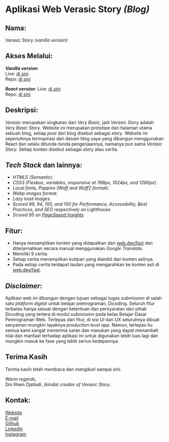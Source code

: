 # Aplikasi Web Verasic Story *(Blog)*


## Nama:

Verasic Story *(vanilla version)*


## Akses Melalui:

***Vanilla version***:  
Live: [di sini](https://verasicstory-dicoding.netlify.app)  
Repo: [di sini](https://github.com/Milkywayrules/dicoding_fe_courses/tree/1-belajar_dasar_pemrograman_web)  

***React version***:
Live: [di sini](https://verasicstory.netlify.app)  
Repo: [di sini](https://github.com/Milkywayrules/JS-Drill/tree/master/4-verasic-blog-react)  


## Deskripsi:

*Verasic* merupakan singkatan dari *Very Basic*, jadi *Verasic Story* adalah *Very Basic Story*. Website ini merupakan prototipe dari halaman utama sebuah blog, setiap *post* dari blog disebut sebagai *story*. Website ini sepenuhnya terinspirasi dari desain blog saya yang dibangun menggunakan React dan selalu ditunda-tunda pengerjaannya, namanya pun sama *Verasic Story*. Setiap konten disebut sebagai *story* atau cerita.


## *Tech Stack* dan lainnya:
- *HTML5 (Semantic).*
- *CSS3 (Flexbox, variables, responsive at 768px, 1024px, and 1280px).*
- *Local fonts, Poppins (Woff and Woff2 format).*
- *Webp images format.*
- *Lazy load images.*
- *Scored 99, 94, 100, and 100 for Performance, Accessibility, Best Practices, and SEO respectively on Lighthouse.*
- *Scored 95 on [PageSpeed Insights](https://developers.google.com/speed/pagespeed/insights/)*


## Fitur:

- Hanya menampilkan konten yang didapatkan dari [web.dev/fast](https://web.dev/fast) dan diterjemahkan secara manual menggunakan *Google Translate*.
- Memiliki 9 cerita.
- Setiap cerita menampilkan kutipan yang diambil dari konten aslinya.
- Pada setiap cerita terdapat tautan yang mengarahkan ke konten asli di [web.dev/fast](https://web.dev/fast).


## *Disclaimer*:

Aplikasi web ini dibangun dengan tujuan sebagai tugas *submission* di salah satu *platform digital* untuk belajar pemrograman, Dicoding. Seluruh fitur terbatas hanya sesuai dengan ketentuan dan persyaratan dari pihak Dicoding yang tertera di modul *submission* pada kelas Belajar Dasar Pemrograman Web. Terlepas dari fitur, di sisi *UI* dan *UX* seluruhnya dibuat senyaman mungkin layaknya *production level app*. Namun, terlepas itu semua kami sangat menerima saran dan masukan yang dapat menambah nilai dan manfaat terhadap aplikasi ini untuk digunakan lebih luas lagi dan mungkin masuk ke fase yang lebih serius kedepannya.


## Terima Kasih

Terima kasih telah membaca dan mengikuti sampai sini.

*Warm regards*,  
Dio Ilham Djatiadi, *(kinda) creator of Verasic Story*.


## Kontak:

[Website](https://dioilham.com)  
[E-mail](mailto:hai@dioilham.com?cc=projectwithdio@gmail.com&subject=Aplikasi%20Verasic%20Story%20%28vanilla%29)  
[Github](https://github.com/Milkywayrules)  
[LinkedIn](https://www.linkedin.com/in/dioilham)  
[Instagram](https://www.instagram.com/dioilham)  

